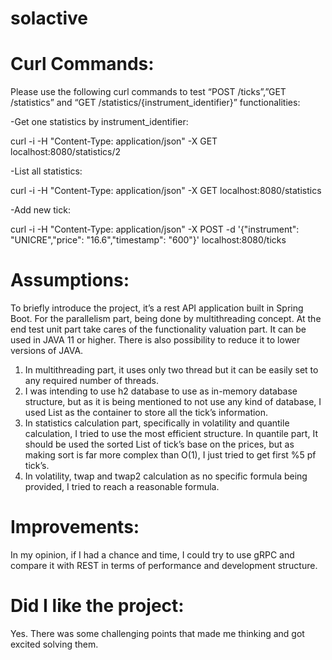# solactive
# Curl Commands:
Please use the following curl commands to test “POST /ticks”,”GET /statistics” and “GET /statistics/{instrument_identifier}” functionalities:

-Get one statistics by instrument_identifier:

curl -i -H "Content-Type: application/json" -X GET localhost:8080/statistics/2

-List all statistics:

curl -i -H "Content-Type: application/json" -X GET localhost:8080/statistics

-Add new tick:

curl -i -H "Content-Type: application/json" -X POST -d '{"instrument": "UNICRE","price": "16.6","timestamp": "600"}' localhost:8080/ticks



# Assumptions:

To briefly introduce the project, it’s a rest API application built in Spring Boot. For the parallelism part, being done by multithreading concept. At the end test unit part take cares of the functionality valuation part. It can be used in JAVA 11 or higher. There is also possibility to reduce it to lower versions of JAVA.
 

1.	In multithreading part, it uses only two thread but it can be easily set to any required number of threads.
2.	I was intending to use h2 database to use as in-memory database structure, but as it is being mentioned to not use any kind of database, I used List as the container to store all the tick’s information.
3.	 In statistics calculation part, specifically in volatility and quantile calculation, I tried to use the most efficient structure. In quantile part, It should be used the sorted List of tick’s base on the prices, but as making sort is far more complex than O(1), I just tried to get first %5 pf tick’s. 
4.	In volatility, twap and twap2 calculation as no specific formula being provided, I tried to reach a reasonable formula.


# Improvements:

In my opinion, if I had a chance and time, I could try to use gRPC and compare it with REST in terms of performance and development structure.  


# Did I like the project:
Yes. There was some challenging points that made me thinking and got excited solving them.
